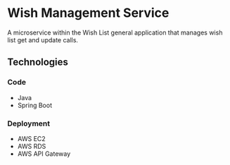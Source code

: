 # Wish Management Service

A microservice within the Wish List general application that manages wish list get and update calls.

## Technologies

### Code
- Java
- Spring Boot

### Deployment
- AWS EC2
- AWS RDS
- AWS API Gateway